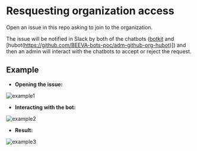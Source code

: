 # Resquesting organization access

Open an issue in this repo asking to join to the organization.

The issue will be notified in Slack by both of the chatbots ([botkit](https://github.com/BEEVA-bots-poc/adm-github-org-botkit) and [hubot(https://github.com/BEEVA-bots-poc/adm-github-org-hubot)]) and then an admin will interact with the chatbots to accept or reject the request.

## Example

- **Opening the issue:**

![example1](https://camo.githubusercontent.com/8c22707aeb240c060adda6aa2f36e4951dba8388/68747470733a2f2f692e696d6775722e636f6d2f6c556a4b4e41572e706e67)

- **Interacting with the bot:**

![example2](https://camo.githubusercontent.com/88e2e7a32a2e8610657ad5369f904c56b73eb2f3/68747470733a2f2f692e696d6775722e636f6d2f536230323370372e706e67)

- **Result:**

![example3](https://camo.githubusercontent.com/997a920be6195140f780e8f35993d2a2f44614c1/68747470733a2f2f692e696d6775722e636f6d2f465a6d7a65524b2e706e67)
